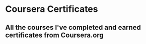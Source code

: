 # Coursera Certificates

## All the courses I've completed and earned certificates from Coursera.org
